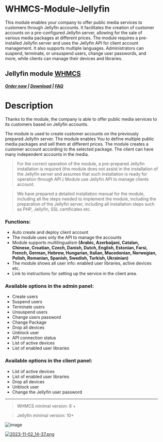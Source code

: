 # WHMCS-Module-Jellyfin

This module enables your company to offer public media services to customers through Jellyfin accounts.
It facilitates the creation of customer accounts on a pre-configured Jellyfin server, allowing for the sale of various media packages at different prices.
The module requires a pre-installed Jellyfin server and uses the Jellyfin API for client account management. It also supports multiple languages.
Administrators can suspend, terminate, or unsuspend users, change user passwords, and more, while clients can manage their devices and libraries.

## Jellyfin module **[WHMCS](https://puqcloud.com/link.php?id=77)**

#####  [Order now](https://puqcloud.com/whmcs-module-jellyfin.php) | [Download](https://download.puqcloud.com/WHMCS/servers/PUQ_WHMCS-Jellyfin/) | [FAQ](https://faq.puqcloud.com/)

# Description

Thanks to the module, the company is able to offer public media services to its customers based on Jellyfin accounts.

The module is used to create customer accounts on the previously prepared Jellyfin server. The module enables You to define multiple public media packages and sell them at different prices. The module creates a customer account according to the selected package. The client can have many independent accounts in the media.

>For the correct operation of the module, a pre-prepared Jellyfin installation is required (the module does not assist in the installation of the Jellyfin server and assumes that such installation is ready for operation through API.) Module use Jellyfin API to manage clients account.

>We have prepared a detailed installation manual for the module, including all the steps needed to implement the module, including the preparation of the Jellyfin server, including all installation steps such as PHP, Jellyfin, SSL certificates etc.

### Functions:

- Auto create and deploy client account
- The module uses only the API to manage the accounts
- Module supports multilingualism **(Arabic, Azerbaijani, Catalan, Chinese, Croatian, Czech, Danish, Dutch, English, Estonian, Farsi, French, German, Hebrew, Hungarian, Italian, Macedonian, Norwegian, Polish, Romanian, Spanish, Swedish, Turkish, Ukrainian)**
- The module shows all user info: enabled user libraries, active devices etc.
- Link to instructions for setting up the service in the client area.

### Available options in the admin panel:

- Create users
- Suspend users
- Terminate users
- Unsuspend users
- Change users password
- Change Package
- Drop all devices
- Unblock user
- API connection status
- List of active devices
- List of enabled user libraries

### Available options in the client panel:

- List of active devices
- List of enabled user libraries
- Drop all devices
- Unblock user
- Change the Jellyfin user password

- - - - - -

>WHMCS minimal version: 8 +

>Jellyfin minimal version: 10+

![image](https://github.com/user-attachments/assets/c89336fb-c9f6-4235-9ed9-8904f8d1e374)

[![2023-11-02_14-37.png](https://doc.puq.info/uploads/images/gallery/2023-11/scaled-1680-/2023-11-02-14-37.png)](https://doc.puq.info/uploads/images/gallery/2023-11/2023-11-02-14-37.png)
